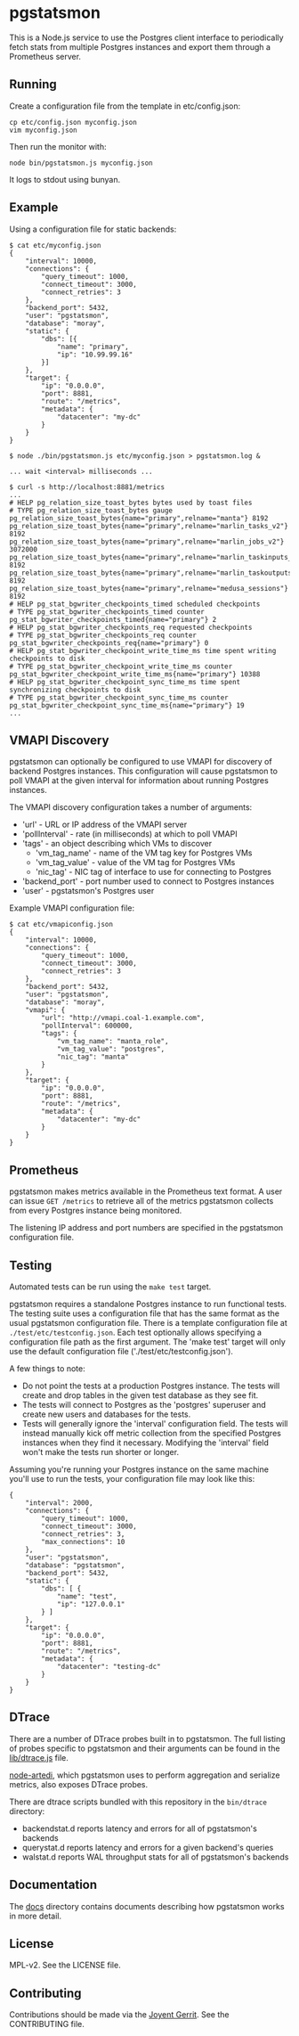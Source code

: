 # pgstatsmon

This is a Node.js service to use the Postgres client interface to
periodically fetch stats from multiple Postgres instances and export them
through a Prometheus server.

## Running

Create a configuration file from the template in etc/config.json:

    cp etc/config.json myconfig.json
    vim myconfig.json

Then run the monitor with:

    node bin/pgstatsmon.js myconfig.json

It logs to stdout using bunyan.

## Example

Using a configuration file for static backends:
```
$ cat etc/myconfig.json
{
    "interval": 10000,
    "connections": {
        "query_timeout": 1000,
        "connect_timeout": 3000,
        "connect_retries": 3
    },
    "backend_port": 5432,
    "user": "pgstatsmon",
    "database": "moray",
    "static": {
        "dbs": [{
            "name": "primary",
            "ip": "10.99.99.16"
        }]
    },
    "target": {
        "ip": "0.0.0.0",
        "port": 8881,
        "route": "/metrics",
        "metadata": {
            "datacenter": "my-dc"
        }
    }
}

$ node ./bin/pgstatsmon.js etc/myconfig.json > pgstatsmon.log &

... wait <interval> milliseconds ...

$ curl -s http://localhost:8881/metrics
...
# HELP pg_relation_size_toast_bytes bytes used by toast files
# TYPE pg_relation_size_toast_bytes gauge
pg_relation_size_toast_bytes{name="primary",relname="manta"} 8192
pg_relation_size_toast_bytes{name="primary",relname="marlin_tasks_v2"} 8192
pg_relation_size_toast_bytes{name="primary",relname="marlin_jobs_v2"} 3072000
pg_relation_size_toast_bytes{name="primary",relname="marlin_taskinputs_v2"} 8192
pg_relation_size_toast_bytes{name="primary",relname="marlin_taskoutputs_v2"} 8192
pg_relation_size_toast_bytes{name="primary",relname="medusa_sessions"} 8192
# HELP pg_stat_bgwriter_checkpoints_timed scheduled checkpoints
# TYPE pg_stat_bgwriter_checkpoints_timed counter
pg_stat_bgwriter_checkpoints_timed{name="primary"} 2
# HELP pg_stat_bgwriter_checkpoints_req requested checkpoints
# TYPE pg_stat_bgwriter_checkpoints_req counter
pg_stat_bgwriter_checkpoints_req{name="primary"} 0
# HELP pg_stat_bgwriter_checkpoint_write_time_ms time spent writing checkpoints to disk
# TYPE pg_stat_bgwriter_checkpoint_write_time_ms counter
pg_stat_bgwriter_checkpoint_write_time_ms{name="primary"} 10388
# HELP pg_stat_bgwriter_checkpoint_sync_time_ms time spent synchronizing checkpoints to disk
# TYPE pg_stat_bgwriter_checkpoint_sync_time_ms counter
pg_stat_bgwriter_checkpoint_sync_time_ms{name="primary"} 19
...
```

## VMAPI Discovery

pgstatsmon can optionally be configured to use VMAPI for discovery of backend
Postgres instances. This configuration will cause pgstatsmon to poll VMAPI at
the given interval for information about running Postgres instances.

The VMAPI discovery configuration takes a number of arguments:
* 'url' - URL or IP address of the VMAPI server
* 'pollInterval' - rate (in milliseconds) at which to poll VMAPI
* 'tags' - an object describing which VMs to discover
  * 'vm_tag_name' - name of the VM tag key for Postgres VMs
  * 'vm_tag_value' - value of the VM tag for Postgres VMs
  * 'nic_tag' - NIC tag of interface to use for connecting to Postgres
* 'backend_port' - port number used to connect to Postgres instances
* 'user' - pgstatsmon's Postgres user

Example VMAPI configuration file:
```
$ cat etc/vmapiconfig.json
{
    "interval": 10000,
    "connections": {
        "query_timeout": 1000,
        "connect_timeout": 3000,
        "connect_retries": 3
    },
    "backend_port": 5432,
    "user": "pgstatsmon",
    "database": "moray",
    "vmapi": {
        "url": "http://vmapi.coal-1.example.com",
        "pollInterval": 600000,
        "tags": {
            "vm_tag_name": "manta_role",
            "vm_tag_value": "postgres",
            "nic_tag": "manta"
        }
    },
    "target": {
        "ip": "0.0.0.0",
        "port": 8881,
        "route": "/metrics",
        "metadata": {
            "datacenter": "my-dc"
        }
    }
}
```

## Prometheus

pgstatsmon makes metrics available in the Prometheus text format.  A user can
issue `GET /metrics` to retrieve all of the metrics pgstatsmon collects from
every Postgres instance being monitored.

The listening IP address and port numbers are specified in the pgstatsmon
configuration file.

## Testing
Automated tests can be run using the `make test` target.

pgstatsmon requires a standalone Postgres instance to run functional
tests.  The testing suite uses a configuration file that has the same format as
the usual pgstatsmon configuration file.  There is a template configuration file
at `./test/etc/testconfig.json`.  Each test optionally allows specifying a
configuration file path as the first argument.  The 'make test' target will
only use the default configuration file ('./test/etc/testconfig.json').

A few things to note:
* Do not point the tests at a production Postgres instance.  The tests will
  create and drop tables in the given test database as they see fit.
* The tests will connect to Postgres as the 'postgres' superuser and create
  new users and databases for the tests.
* Tests will generally ignore the 'interval' configuration field.  The tests
  will instead manually kick off metric collection from the specified Postgres
  instances when they find it necessary.  Modifying the 'interval' field won't
  make the tests run shorter or longer.

Assuming you're running your Postgres instance on the same machine you'll use
to run the tests, your configuration file may look like this:
```
{
    "interval": 2000,
    "connections": {
        "query_timeout": 1000,
        "connect_timeout": 3000,
        "connect_retries": 3,
        "max_connections": 10
    },
    "user": "pgstatsmon",
    "database": "pgstatsmon",
    "backend_port": 5432,
    "static": {
        "dbs": [ {
            "name": "test",
            "ip": "127.0.0.1"
        } ]
    },
    "target": {
        "ip": "0.0.0.0",
        "port": 8881,
        "route": "/metrics",
        "metadata": {
            "datacenter": "testing-dc"
        }
    }
}
```

## DTrace

There are a number of DTrace probes built in to pgstatsmon.  The full
listing of probes specific to pgstatsmon and their arguments can be found in
the [lib/dtrace.js](./lib/dtrace.js) file.

[node-artedi](https://github.com/joyent/node-artedi), which pgstatsmon uses to
perform aggregation and serialize metrics, also exposes DTrace probes.

There are dtrace scripts bundled with this repository in the `bin/dtrace`
directory:

* backendstat.d reports latency and errors for all of pgstatsmon's backends
* querystat.d reports latency and errors for a given backend's queries
* walstat.d reports WAL throughput stats for all of pgstatsmon's backends

## Documentation

The [docs](./docs) directory contains documents describing how pgstatsmon works
in more detail.

## License
MPL-v2. See the LICENSE file.

## Contributing
Contributions should be made via the [Joyent Gerrit](https://cr.joyent.us).
See the CONTRIBUTING file.
